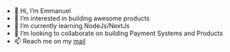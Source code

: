 - 👋 Hi, I’m Emmanuel 
- 👀 I’m interested in building awesome products 
- 🌱 I’m currently learning NodeJs/NextJs
- 💞️ I’m looking to collaborate on building Payment Systems and Products 
- 📫 Reach me on my [mail](mailto:emmanuel.nwabudo@wayapaychat.com) 

<!---
nwabudoe/nwabudoe is a ✨ special ✨ repository because its `README.md` (this file) appears on your GitHub profile.
You can click the Preview link to take a look at your changes.
--->
